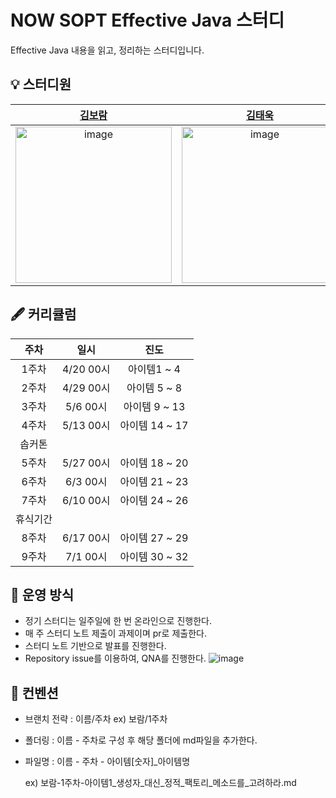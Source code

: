 # NOW SOPT Effective Java 스터디

Effective Java 내용을 읽고, 정리하는 스터디입니다.

## 💡 스터디원
| [김보람](https://github.com/bo-ram-bo-ram) | [김태욱](https://github.com/Kim-TaeUk) |[윤정원](https://github.com/gardening-y) |[박상준](https://github.com/tkdwns414) |[도소현](https://github.com/sohyundoh) |[최윤한](https://github.com/unanchoi) |[최영린](https://github.com/0lynny) |
|:---:|:---:|:---:|:---:|:---:|:---:|:---:|
|<img width="250" alt="image" src="https://avatars.githubusercontent.com/u/128011308?s=400&u=8dfb03294d9243d92f149f043b4e6baab367a572&v=4" />|<img width="250" alt="image" src="https://avatars.githubusercontent.com/u/71974850?v=4" />|<img width="250" alt="image" src="https://avatars.githubusercontent.com/u/102401928?v=4" />|<img width="250" alt="image" src="https://avatars.githubusercontent.com/u/74230343?v=4" />|<img width="250" alt="image" src="https://avatars.githubusercontent.com/u/79795051?v=4" />|<img width="250" alt="image" src="https://avatars.githubusercontent.com/u/81692211?v=4" />|<img width="250" alt="image" src="https://avatars.githubusercontent.com/u/75068759?v=4" />|

## 🖋 커리큘럼
|주차 | 일시 | 진도 |
| :---: | :---: | :---: |
| 1주차 | 4/20 00시 | 아이템1 ~ 4 |
| 2주차 | 4/29 00시 | 아이템 5 ~ 8 |
| 3주차 | 5/6  00시 | 아이템 9 ~ 13 |
| 4주차 | 5/13 00시 | 아이템 14 ~ 17 |
| 솝커톤 |  |  |
| 5주차 | 5/27 00시 | 아이템 18 ~ 20|
| 6주차 | 6/3 00시 | 아이템 21 ~ 23 |
| 7주차 | 6/10 00시 | 아이템 24 ~ 26 |
| 휴식기간 |  |  |
| 8주차 | 6/17 00시 | 아이템 27 ~ 29 |
| 9주차 | 7/1 00시 | 아이템 30 ~ 32 |

## 📢 운영 방식
- 정기 스터디는 일주일에 한 번 온라인으로 진행한다.
- 매 주 스터디 노트 제출이 과제이며 pr로 제출한다.
- 스터디 노트 기반으로 발표를 진행한다.
- Repository issue를 이용하여, QNA를 진행한다.
  ![image](https://github.com/SOPT-server/NOW-SOPT-effective-java/assets/128011308/5a0f8318-4815-43d6-9203-c22b2c1090f0)

## 🤙 컨벤션
 - 브랜치 전략 : 이름/주차 ex) 보람/1주차
 - 폴더링 : 이름 - 주차로 구성 후 해당 폴더에 md파일을 추가한다.
 - 파일명 : 이름 - 주차 - 아이템[숫자]_아이템명
   
     ex) 보람-1주차-아이템1_생성자_대신_정적_팩토리_메소드를_고려하라.md



